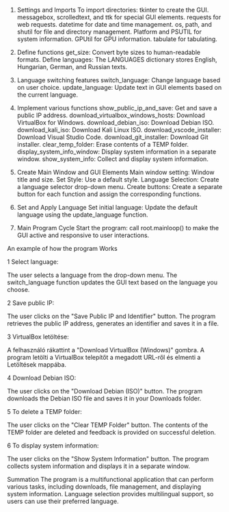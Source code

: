 1. Settings and Imports
To import directories:
tkinter to create the GUI.
messagebox, scrolledtext, and ttk for special GUI elements.
requests for web requests.
datetime for date and time management.
os, path, and shutil for file and directory management.
Platform and PSUTIL for system information.
GPUtil for GPU information.
tabulate for tabulating.

2. Define functions
get_size: Convert byte sizes to human-readable formats.
Define languages: The LANGUAGES dictionary stores English, Hungarian, German, and Russian texts.

3. Language switching features
switch_language: Change language based on user choice.
update_language: Update text in GUI elements based on the current language.

4. Implement various functions
show_public_ip_and_save: Get and save a public IP address.
download_virtualbox_windows_hosts: Download VirtualBox for Windows.
download_debian_iso: Download Debian ISO.
download_kali_iso: Download Kali Linux ISO.
download_vscode_installer: Download Visual Studio Code.
download_git_installer: Download Git installer.
clear_temp_folder: Erase contents of a TEMP folder.
display_system_info_window: Display system information in a separate window.
show_system_info: Collect and display system information.

5. Create Main Window and GUI Elements
Main window setting: Window title and size.
Set Style: Use a default style.
Language Selection: Create a language selector drop-down menu.
Create buttons: Create a separate button for each function and assign the corresponding functions.

6. Set and Apply Language
Set initial language: Update the default language using the update_language function.

7. Main Program Cycle
Start the program: call root.mainloop() to make the GUI active and responsive to user interactions.

An example of how the program Works

1 Select language:

The user selects a language from the drop-down menu. The switch_language function updates the GUI text based on the language you choose.

2 Save public IP:

The user clicks on the "Save Public IP and Identifier" button. The program retrieves the public IP address, generates an identifier and saves it in a file.

3 VirtualBox letöltése:

A felhasználó rákattint a "Download VirtualBox (Windows)" gombra. A program letölti a VirtualBox telepítőt a megadott URL-ről és elmenti a Letöltések mappába.

4 Download Debian ISO:

The user clicks on the "Download Debian (ISO)" button. The program downloads the Debian ISO file and saves it in your Downloads folder.

5 To delete a TEMP folder:

The user clicks on the "Clear TEMP Folder" button. The contents of the TEMP folder are deleted and feedback is provided on successful deletion.

6 To display system information:

The user clicks on the "Show System Information" button. The program collects system information and displays it in a separate window.

Summation
The program is a multifunctional application that can perform various tasks, including downloads, file management, and displaying system information. Language selection provides multilingual support, so users can use their preferred language.
